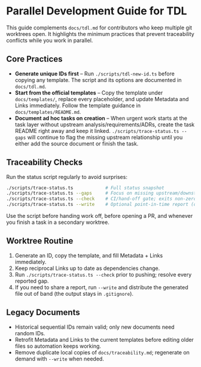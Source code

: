 # Parallel Development Guide for TDL

This guide complements `docs/tdl.md` for contributors who keep multiple git worktrees open. It highlights the minimum practices that prevent traceability conflicts while you work in parallel.

## Core Practices

- **Generate unique IDs first** – Run `./scripts/tdl-new-id.ts` before copying any template. The script and its options are documented in `docs/tdl.md`.
- **Start from the official templates** – Copy the template under `docs/templates/`, replace every placeholder, and update Metadata and Links immediately. Follow the template guidance in `docs/templates/README.md`.
- **Document ad hoc tasks on creation** – When urgent work starts at the task layer without upstream analysis/requirements/ADRs, create the task README right away and keep it linked. `./scripts/trace-status.ts --gaps` will continue to flag the missing upstream relationship until you either add the source document or finish the task.

## Traceability Checks

Run the status script regularly to avoid surprises:

```bash
./scripts/trace-status.ts            # Full status snapshot
./scripts/trace-status.ts --gaps     # Focus on missing upstream/downstream links
./scripts/trace-status.ts --check    # CI/hand-off gate; exits non-zero on gaps
./scripts/trace-status.ts --write    # Optional point-in-time report (defaults to docs/traceability.md)
```

Use the script before handing work off, before opening a PR, and whenever you finish a task in a secondary worktree.

## Worktree Routine

1. Generate an ID, copy the template, and fill Metadata + Links immediately.
2. Keep reciprocal Links up to date as dependencies change.
3. Run `./scripts/trace-status.ts --check` prior to pushing; resolve every reported gap.
4. If you need to share a report, run `--write` and distribute the generated file out of band (the output stays in `.gitignore`).

## Legacy Documents

- Historical sequential IDs remain valid; only new documents need random IDs.
- Retrofit Metadata and Links to the current templates before editing older files so automation keeps working.
- Remove duplicate local copies of `docs/traceability.md`; regenerate on demand with `--write` when needed.
